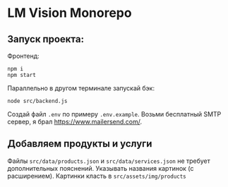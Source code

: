 # LM Vision Monorepo

## Запуск проекта:

Фронтенд:

```
npm i
npm start
```

Параллельно в другом терминале запускай бэк:

```
node src/backend.js
```

Создай файл `.env` по примеру `.env.example`. Возьми бесплатный SMTP сервер, я брал https://www.mailersend.com/.

## Добавляем продукты и услуги

Файлы `src/data/products.json` и `src/data/services.json` не требует дополнительных пояснений. Указывать названия картинок (с расширением). Картинки класть в `src/assets/img/products`
